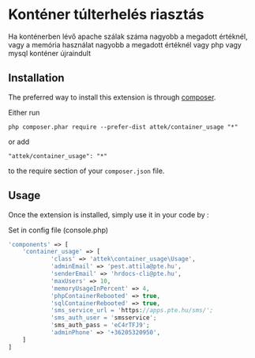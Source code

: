 Konténer túlterhelés riasztás
=============================
Ha konténerben lévő apache szálak száma nagyobb a megadott értéknél, vagy a memória használat nagyobb a megadott értéknél vagy php vagy mysql konténer újraindult

Installation
------------

The preferred way to install this extension is through [composer](http://getcomposer.org/download/).

Either run

```
php composer.phar require --prefer-dist attek/container_usage "*"
```

or add

```
"attek/container_usage": "*"
```

to the require section of your `composer.json` file.


Usage
-----

Once the extension is installed, simply use it in your code by  :

Set in config file (console.php)
```php
'components' => [
    'container_usage' => [
            'class' => 'attek\container_usage\Usage',            
            'adminEmail' => 'pest.attila@pte.hu',
            'senderEmail' => 'hrdocs-cli@pte.hu',            
            'maxUsers' => 10,
            'memoryUsageInPercent' => 4,
            'phpContainerRebooted' => true,
            'sqlContainerRebooted' => true,
            'sms_service_url = 'https://apps.pte.hu/sms/';
            'sms_auth_user = 'smsservice';
            'sms_auth_pass = 'eC4rTFJ9';            
            'adminPhone' => '+36205320950',
    ]
]
```